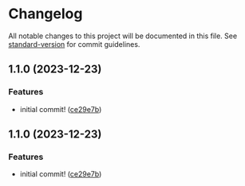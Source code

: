 # Changelog

All notable changes to this project will be documented in this file. See [standard-version](https://github.com/conventional-changelog/standard-version) for commit guidelines.

## 1.1.0 (2023-12-23)


### Features

* initial commit! ([ce29e7b](https://github.com/danielsidauruk/three-tier-architecture/commit/ce29e7b446bc0d66bb52299c5ddc84231e1ffdf1))

## 1.1.0 (2023-12-23)


### Features

* initial commit! ([ce29e7b](https://github.com/danielsidauruk/three-tier-architecture/commit/ce29e7b446bc0d66bb52299c5ddc84231e1ffdf1))
